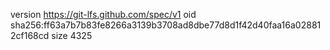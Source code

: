 version https://git-lfs.github.com/spec/v1
oid sha256:ff63a7b7b83fe8266a3139b3708ad8dbe77d8d1f42d40faa16a028812cf168cd
size 4325
